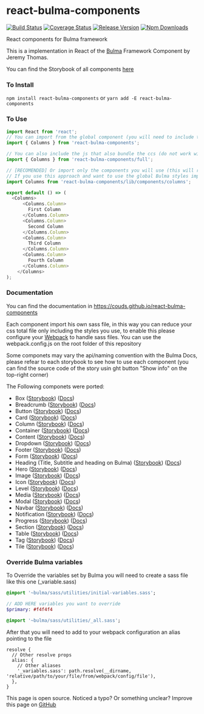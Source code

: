 # react-bulma-components

[![Build Status](https://travis-ci.org/couds/react-bulma-components.svg?branch=master)](https://travis-ci.org/couds/react-bulma-components)
[![Coverage Status](https://coveralls.io/repos/github/couds/react-bulma-components/badge.svg?branch=master)](https://coveralls.io/github/couds/react-bulma-components?branch=master)
[![Release Version](https://img.shields.io/github/release/couds/react-bulma-components.svg)](https://github.com/couds/react-bulma-components)
[![Npm Downloads](https://img.shields.io/npm/dt/react-bulma-components.svg)](https://www.npmjs.com/package/react-bulma-components)


React components for Bulma framework

This is a implementation in React of the [Bulma](http://bulma.io/) Framework Component by Jeremy Thomas.

You can find the Storybook of all components [here](https://couds.github.io/react-bulma-components/)

### To Install

```npm install react-bulma-components``` or ```yarn add -E react-bulma-components```

### To Use

```javascript
import React from 'react';
// You can import from the global component (you will need to include the css file dist/react-bulma-components.min.css)
import { Columns } from 'react-bulma-components';

// You can also include the js that also bundle the ccs (do not work with server-side rendering)
import { Columns } from 'react-bulma-components/full';

// [RECOMENDED] Or import only the components you will use (this will reduce the total bundle size)
// If you use this approach and want to use the global Bulma styles import react-bulma-components/src/index.sass and configure webpack to handle sass files
import Columns from 'react-bulma-components/lib/components/columns';

export default () => (
  <Columns>
      <Columns.Column>
        First Column
      </Columns.Column>
      <Columns.Column>
        Second Column
      </Columns.Column>
      <Columns.Column>
        Third Column
      </Columns.Column>
      <Columns.Column>
        Fourth Column
      </Columns.Column>
    </Columns>
);
```

### Documentation

You can find the documentation in https://couds.github.io/react-bulma-components

Each component import his own sass file, in this way you can reduce your css total file only including the styles you use, to enable this please configure your [Webpack](https://webpack.github.io/) to handle sass files. You can use the webpack.config.js on the root folder of this repository

Some componets may vary the api/naming convention with the Bulma Docs, please refear to each storybook to see how to use each component (you can find the source code of the story usin ght button "Show info" on the top-right corner) 

The Following componets were ported:

- Box ([Storybook](https://couds.github.io/react-bulma-components/?selectedKind=Box)) ([Docs](http://bulma.io/documentation/elements/box/))
- Breadcrumb ([Storybook](https://couds.github.io/react-bulma-components/?selectedKind=Breadcrumb)) ([Docs](http://bulma.io/documentation/components/breadcrumb/))
- Button ([Storybook](https://couds.github.io/react-bulma-components/?selectedKind=Button)) ([Docs](http://bulma.io/documentation/elements/button/))
- Card ([Storybook](https://couds.github.io/react-bulma-components/?selectedKind=Card)) ([Docs](http://bulma.io/documentation/components/card/))
- Column ([Storybook](https://couds.github.io/react-bulma-components/?selectedKind=Columns)) ([Docs](http://bulma.io/documentation/columns/basics/))
- Container ([Storybook](https://couds.github.io/react-bulma-components/?selectedKind=Container)) ([Docs](http://bulma.io/documentation/layout/container/))
- Content ([Storybook](https://couds.github.io/react-bulma-components/?selectedKind=Content)) ([Docs](http://bulma.io/documentation/elements/content/))
- Dropdown ([Storybook](https://couds.github.io/react-bulma-components/?selectedKind=Dropdown)) ([Docs](http://bulma.io/documentation/components/dropdown/))
- Footer ([Storybook](https://couds.github.io/react-bulma-components/?selectedKind=Footer)) ([Docs](http://bulma.io/documentation/layout/footer/))
- Form ([Storybook](https://couds.github.io/react-bulma-components/?selectedKind=Form)) ([Docs](http://bulma.io/documentation/form/general/))
- Heading (Title, Subtitle and heading on Bulma) ([Storybook](https://couds.github.io/react-bulma-components/?selectedKind=Heading)) ([Docs](http://bulma.io/documentation/elements/title/))
- Hero ([Storybook](https://couds.github.io/react-bulma-components/?selectedKind=Hero)) ([Docs](http://bulma.io/documentation/layout/hero/))
- Image ([Storybook](https://couds.github.io/react-bulma-components/?selectedKind=Image)) ([Docs](http://bulma.io/documentation/elements/image/))
- Icon ([Storybook](https://couds.github.io/react-bulma-components/?selectedKind=Icon)) ([Docs](http://bulma.io/documentation/elements/icon/))
- Level ([Storybook](https://couds.github.io/react-bulma-components/?selectedKind=Level)) ([Docs](http://bulma.io/documentation/layout/level/))
- Media ([Storybook](https://couds.github.io/react-bulma-components/?selectedKind=Media)) ([Docs](http://bulma.io/documentation/layout/media-object/))
- Modal ([Storybook](https://couds.github.io/react-bulma-components/?selectedKind=Modal)) ([Docs](http://bulma.io/documentation/components/modal/))
- Navbar ([Storybook](https://couds.github.io/react-bulma-components/?selectedKind=Navbar)) ([Docs](https://bulma.io/documentation/components/navbar/))
- Notification ([Storybook](https://couds.github.io/react-bulma-components/?selectedKind=Notification)) ([Docs](http://bulma.io/documentation/elements/notification/))
- Progress ([Storybook](https://couds.github.io/react-bulma-components/?selectedKind=Progress)) ([Docs](http://bulma.io/documentation/elements/progress/))
- Section ([Storybook](https://couds.github.io/react-bulma-components/?selectedKind=Section)) ([Docs](http://bulma.io/documentation/layout/section/))
- Table ([Storybook](https://couds.github.io/react-bulma-components/?selectedKind=Table)) ([Docs](http://bulma.io/documentation/elements/table/))
- Tag ([Storybook](https://couds.github.io/react-bulma-components/?selectedKind=Tag)) ([Docs](http://bulma.io/documentation/elements/tag/))
- Tile ([Storybook](https://couds.github.io/react-bulma-components/?selectedKind=Tile)) ([Docs](http://bulma.io/documentation/layout/tiles/))

### Override Bulma variables

To Override the variables set by Bulma you will need to create a sass file like this one (_variable.sass)

```sass
@import '~bulma/sass/utilities/initial-variables.sass';

// ADD HERE variables you want to override
$primary: #f4f4f4

@import '~bulma/sass/utilities/_all.sass';
```

After that you will need to add to your webpack configuration an alias pointing to the file

```
resolve {
  // Other resolve props
  alias: {
    // Other aliases
    '_variables.sass': path.resolve(__dirname, 'relative/path/to/your/file/from/webpack/config/file'),
  },
}

```


This page is open source. Noticed a typo? Or something unclear? Improve this page on [GitHub](https://github.com/couds/react-bulma-components/blob/master/README.md)